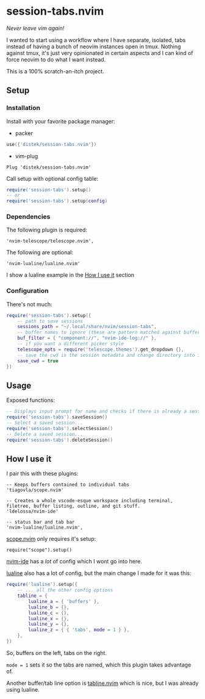# session-tabs.nvim

_Never leave vim again!_

I wanted to start using a workflow where I have separate, isolated, tabs instead of having a bunch of neovim instances open in tmux. Nothing against tmux, it's just very opinionated in certain aspects and I can kind of force neovim to do what I want instead.

This is a 100% scratch-an-itch project.

## Setup
### Installation

Install with your favorite package manager:
- packer
```lua
use({'distek/session-tabs.nvim'})
```
- vim-plug
```vim
Plug 'distek/session-tabs.nvim'
```

Call setup with optional config table:
```lua
require('session-tabs').setup()
-- or
require('session-tabs').setup(config)
```

### Dependencies
The following plugin is required:
```
'nvim-telescope/telescope.nvim',
```

The following are optional:
```
'nvim-lualine/lualine.nvim'
```

I show a lualine example in the [How I use it](#how-i-use-it) section


### Configuration
There's not much:
```lua
require('session-tabs').setup({
    -- path to save sessions
    sessions_path = "~/.local/share/nvim/session-tabs",
    -- buffer names to ignore (these are pattern matched against buffer names)
    buf_filter = { "component://", "nvim-ide-log://" },
    -- if you want a different picker style
    telescope_opts = require('telescope.themes').get_dropdown {},
    -- save the cwd in the session metadata and change directory into it on load (might be removed as it doesn't make a lot of sense, imo)
    save_cwd = true
})
```

## Usage

Exposed functions:
```lua
-- Displays input prompt for name and checks if there is already a session with the same name (currently just spits out an error)
require('session-tabs').saveSession()
-- Select a saved session...
require('session-tabs').selectSession()
-- Delete a saved session...
require('session-tabs').deleteSession()
```

## How I use it

I pair this with these plugins:
```
-- Keeps buffers contained to individual tabs
'tiagovla/scope.nvim'

-- Creates a whole vscode-esque workspace including terminal, filetree, buffer listing, outline, and git stuff.
'ldelossa/nvim-ide'

-- status bar and tab bar
'nvim-lualine/lualine.nvim',
```

[scope.nvim](https://github.com/tiagovla/scope.nvim) only requires it's setup:
```
require("scope").setup()
```

[nvim-ide](https://github.com/ldelossa/nvim-ide) has a _lot_ of config which I wont go into here.

[lualine](https://github.com/nvim-lualine/lualine.nvim) also has a lot of config, but the main change I made for it was this:
```lua
require('lualine').setup({
    -- ... all the other config options
    tabline = {
        lualine_a = { 'buffers' },
        lualine_b = {},
        lualine_c = {},
        lualine_x = {},
        lualine_y = {},
        lualine_z = { { 'tabs', mode = 1 } },
    },
})
```
So, buffers on the left, tabs on the right.

`mode = 1` sets it so the tabs are named, which this plugin takes advantage of.

Another buffer/tab line option is [tabline.nvim](https://github.com/kdheepak/tabline.nvim) which is nice, but I was already using lualine.
